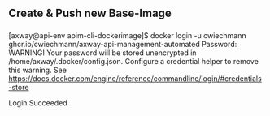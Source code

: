 ## Create & Push new Base-Image

###

[axway@api-env apim-cli-dockerimage]$ docker login -u cwiechmann ghcr.io/cwiechmann/axway-api-management-automated
Password: <Here use your Personal Access token>
WARNING! Your password will be stored unencrypted in /home/axway/.docker/config.json.
Configure a credential helper to remove this warning. See
https://docs.docker.com/engine/reference/commandline/login/#credentials-store

Login Succeeded
